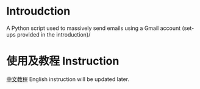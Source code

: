 # Introudction
A Python script used to massively send emails using a Gmail account (set-ups provided in the introduction)/
# 使用及教程 Instruction
[中文教程](https://surf-panama-ed9.notion.site/0f820412386345ac8c71df375abef183?pvs=4)
English instruction will be updated later.
